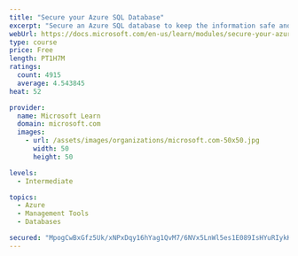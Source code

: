 ```yaml
---
title: "Secure your Azure SQL Database"
excerpt: "Secure an Azure SQL database to keep the information safe and diagnose potential security concerns as they happen."
webUrl: https://docs.microsoft.com/en-us/learn/modules/secure-your-azure-sql-database/
type: course
price: Free
length: PT1H7M
ratings:
  count: 4915
  average: 4.543845
heat: 52

provider:
  name: Microsoft Learn
  domain: microsoft.com
  images:
    - url: /assets/images/organizations/microsoft.com-50x50.jpg
      width: 50
      height: 50

levels:
  - Intermediate

topics:
  - Azure
  - Management Tools
  - Databases

secured: "MpogCwBxGfz5Uk/xNPxDqy16hYag1QvM7/6NVx5LnWl5es1E089IsHYuRIykK9KA4wRsu50wP1VDNm7W9SavMwl+k8vXA+KIMPt2vzCG3s5kjToxlP9hl4Z4BdT4c3USgLnk+kNAeyjvw65VFVLrySINck4PHrPR1hitJPS2wDw7+kQXP+gvI0G1urk5JjbNrfPLX1krGWmaPKUmP5KT8+iMSu2fQ2CxXBjpJTP6o7zN2HbcA92Q38Qg92BQ8V/TmCNmpknKRWQZgUkuKRKuc6Np6h3z2E2iCyY36iSdAJJkVpoq7o/7GzO5dyWZbSuZ9VvshH2eIiN4hRsgLNki1ewNPZChzXenb9mELAlgQmWHAATnM2acFFAowUKPue3TuW2nneaSlYLOB9XhGIy51EG2EWBNhE3e3Vo9za3wIO8=;d27OR0ToqpThrrKX//ZFQg=="
---
```


